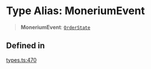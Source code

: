 # Type Alias: MoneriumEvent

> **MoneriumEvent**: [`OrderState`](/docs/SDK/enumerations/OrderState.md)

## Defined in

[types.ts:470](https://github.com/monerium/js-monorepo/blob/main/packages/sdk/src/types.ts#L470)
